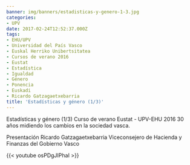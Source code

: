```yaml
---
banner: img/banners/estadisticas-y-genero-1-3.jpg
categories:
- UPV
date: 2017-02-24T12:52:37.000Z
tags:
- EHU/UPV
- Universidad del País Vasco
- Euskal Herriko Unibertsitatea
- Cursos de verano 2016
- Eustat
- Estadística
- Igualdad
- Género
- Ponencia
- Euskadi
- Ricardo Gatzagaetxebarria
title: 'Estadísticas y género (1/3)'
---
```


Estadísticas y género (1/3) 
Curso de verano Eustat - UPV-EHU 2016
30 años midiendo los cambios en la sociedad vasca.

Presentación
Ricardo Gatzagaetxebarria 
Viceconsejero de Hacienda y Finanzas del Gobierno Vasco

{{< youtube osPDgJIPhaI >}}
